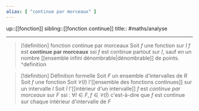 ```yaml
---
alias: [ "continue par morceaux" ]
---
```

up::[[fonction]]
sibling::[[fonction continue]]
title::
#maths/analyse 

---

> [!definition] fonction continue par morceaux
> Soit $f$ une fonction sur $I$
> $f$ est **continue par morceaux** ssi $f$ est continue partout sur $I$, sauf en un nombre [[ensemble infini dénombrable|dénombrable]] de points.
^definition

> [!definition] Définition formelle
> Soit $F$ un ensemble d'intervalles de $R$ 
> Soit $f$ une fonction
> Soit $\mathcal{C}(I)$ l'[[ensemble des fonctions continues]] sur un intervalle $I$
> Soit $\dot{I}$ l'[[intérieur d'un intervalle]]
> $f$ est *continue par morceaux* sur $F$ ssi :
> $\forall I \in F, f \in \mathcal{C}(\dot{I})$
> c'est-à-dire que $f$ est continue sur chaque intérieur d'intervalle de $F$

